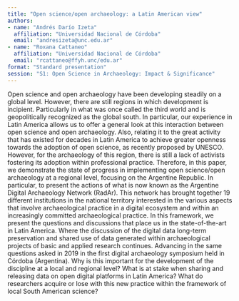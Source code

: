 ```yaml
---
title: "Open science/open archaeology: a Latin American view"
authors:
- name: "Andrés Darío Izeta"
  affiliation: "Universidad Nacional de Córdoba"
  email: "andresizeta@unc.edu.ar"
- name: "Roxana Cattaneo"
  affiliation: "Universidad Nacional de Córdoba"
  email: "rcattaneo@ffyh.unc/edu.ar"
format: "Standard presentation"
session: "S1: Open Science in Archaeology: Impact & Significance"
---
```


Open science and open archaeology have been developing steadily on a global level. However, there are still regions in which development is incipient. Particularly in what was once called the third world and is geopolitically recognized as the global south. In particular, our experience in Latin America allows us to offer a general look at this interaction between open science and open archaeology. Also, relating it to the great activity that has existed for decades in Latin America to achieve greater openness towards the adoption of open science, as recently proposed by UNESCO. However, for the archaeology of this region, there is still a lack of activists fostering its adoption within professional practice.  Therefore, in this paper, we demonstrate the state of progress in implementing open science/open archaeology at a regional level, focusing on the Argentine Republic. In particular, to present the actions of what is now known as the Argentine Digital Archaeology Network (RadAr). This network has brought together 19 different institutions in the national territory interested in the various aspects that involve archaeological practice in a digital ecosystem and within an increasingly committed archaeological practice. In this framework, we present the questions and discussions that place us in the state-of-the-art in Latin America. Where the discussion of the digital data long-term preservation and shared use of data generated within archaeological projects of basic and applied research continues.  Advancing in the same questions asked in 2019 in the first digital archaeology symposium held in Córdoba (Argentina). Why is this important for the development of the discipline at a local and regional level? What is at stake when sharing and releasing data on open digital platforms in Latin America? What do researchers acquire or lose with this new practice within the framework of local South American science?
